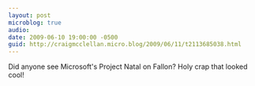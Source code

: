 ```yaml
---
layout: post
microblog: true
audio: 
date: 2009-06-10 19:00:00 -0500
guid: http://craigmcclellan.micro.blog/2009/06/11/t2113685038.html
---
```

Did anyone see Microsoft's Project Natal on Fallon? Holy crap that looked cool!
